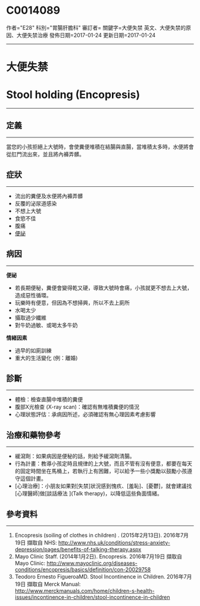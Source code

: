 # C0014089
作者="E28"
科別="胃腸肝膽科"
審訂者=
關鍵字=大便失禁 英文、大便失禁的原因、大便失禁治療
發佈日期=2017-01-24
更新日期=2017-01-24

----------
# 大便失禁
# Stool holding (Encopresis)
----------
## 定義
----------

當您的小孩拒絕上大號時，會使糞便堆積在結腸與直腸，當堆積太多時，水便將會從肛門流出來，並且將內褲弄髒。

## 症狀
----------
- 流出的糞便及水便將內褲弄髒
- 反覆的泌尿道感染
- 不想上大號
- 食慾不佳
- 腹痛
- [便祕](C0009806)
## 病因
----------

**便祕**

- 若長期便秘，糞便會變得乾又硬，導致大號時會痛，小孩就更不想去上大號，造成惡性循環。
- 玩樂時有便意，但因為不想掃興，所以不去上廁所
- 水喝太少
- 攝取過少纖維
- 對牛奶過敏、或喝太多牛奶

**情緒因素**

- 過早的如廁訓練
- 重大的生活變化 (例：離婚)
## 診斷
----------
- 體檢：檢查直腸中堆積的糞便
- 腹部X光檢查 (X-ray scan)：確認有無堆積糞便的情況
- 心理狀態評估：承病因所述，必須確認有無心理因素考慮影響
## 治療和藥物參考
----------
- 緩瀉劑：如果病因是便秘的話，則給予緩瀉劑清腸。
- 行為計畫：教導小孩定時且規律的上大號，而且不管有沒有便意，都要在每天的固定時間坐在馬桶上，若執行上有困難，可以給予一些小獎勵以鼓勵小孩遵守這個計畫。
- [心理治療]：小朋友如果對[失禁]狀況感到愧疚、[羞恥]、[憂鬱]，就會建議找[心理醫師]做[談話療法 ](Talk therapy)，以降低這些負面情緒。
## 參考資料
----------
1. Encopresis (soiling of clothes in children) . (2015年2月13日). 2016年7月19日 擷取自 NHS: http://www.nhs.uk/conditions/stress-anxiety-depression/pages/benefits-of-talking-therapy.aspx
2. Mayo Clinic Staff. (2014年1月2日). Encopresis. 2016年7月19日 擷取自 Mayo Clinic: http://www.mayoclinic.org/diseases-conditions/encopresis/basics/definition/con-20029758
3. Teodoro Ernesto FigueroaMD. Stool Incontinence in Children. 2016年7月19日 擷取自 Merck Manual: http://www.merckmanuals.com/home/children-s-health-issues/incontinence-in-children/stool-incontinence-in-children

